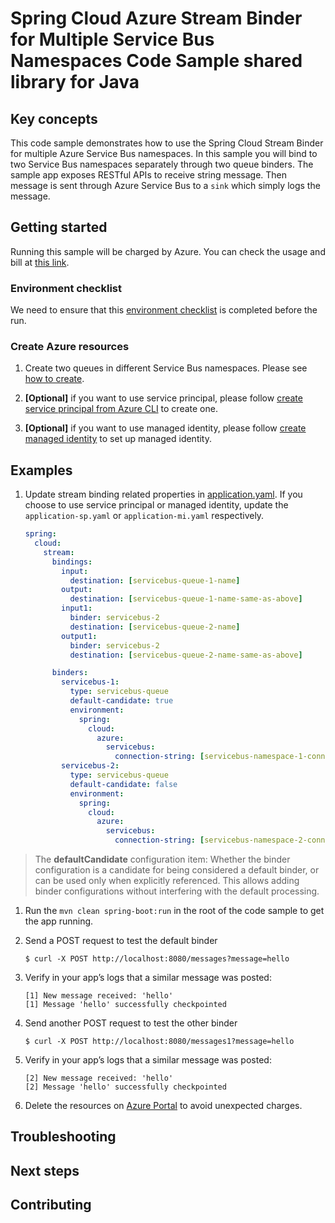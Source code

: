 # Spring Cloud Azure Stream Binder for Multiple Service Bus Namespaces Code Sample shared library for Java

## Key concepts
This code sample demonstrates how to use the Spring Cloud Stream Binder for 
multiple Azure Service Bus namespaces.
In this sample you will bind to two Service Bus namespaces separately through 
two queue binders.
The sample app exposes RESTful APIs to receive string message.
Then message is sent through Azure Service Bus to a `sink` which simply logs the message.

## Getting started

Running this sample will be charged by Azure. You can check the usage
and bill at [this link][azure-account].

### Environment checklist

We need to ensure that this 
[environment checklist][ready-to-run-checklist] 
is completed before the run.

### Create Azure resources

1.  Create two queues in different Service Bus namespaces.
    Please see [how to create][create-service-bus].

1.  **[Optional]** if you want to use service principal, please follow 
    [create service principal from Azure CLI][create-sp-using-azure-cli] to create one.

1.  **[Optional]** if you want to use managed identity, please follow
    [create managed identity][create-managed-identity] to set up managed identity. 

## Examples

1.  Update stream binding related properties in
    [application.yaml](src/main/resources/application.yaml). If you choose to use 
    service principal or managed identity, update the `application-sp.yaml` or 
    `application-mi.yaml` respectively.

    ```yaml
    spring:
      cloud:
        stream:
          bindings:
            input:
              destination: [servicebus-queue-1-name]
            output:
              destination: [servicebus-queue-1-name-same-as-above]
            input1:
              binder: servicebus-2
              destination: [servicebus-queue-2-name]
            output1:
              binder: servicebus-2
              destination: [servicebus-queue-2-name-same-as-above]
    
          binders:
            servicebus-1:
              type: servicebus-queue
              default-candidate: true
              environment:
                spring:
                  cloud:
                    azure:
                      servicebus:
                        connection-string: [servicebus-namespace-1-connection-string]
            servicebus-2:
              type: servicebus-queue
              default-candidate: false
              environment:
                spring:
                  cloud:
                    azure:
                      servicebus:
                        connection-string: [servicebus-namespace-2-connection-string]         
    ```

> The **defaultCandidate** configuration item:
Whether the binder configuration is a candidate for being considered a
default binder, or can be used only when explicitly referenced. This
allows adding binder configurations without interfering with the default
processing.

1.  Run the `mvn clean spring-boot:run` in the root of the code sample
    to get the app running.

1.  Send a POST request to test the default binder

        $ curl -X POST http://localhost:8080/messages?message=hello

1.  Verify in your app’s logs that a similar message was posted:

        [1] New message received: 'hello'
        [1] Message 'hello' successfully checkpointed

1.  Send another POST request to test the other binder

        $ curl -X POST http://localhost:8080/messages1?message=hello

1.  Verify in your app’s logs that a similar message was posted:

        [2] New message received: 'hello'
        [2] Message 'hello' successfully checkpointed

6.  Delete the resources on [Azure Portal](http://ms.portal.azure.com/)
    to avoid unexpected charges.

## Troubleshooting

## Next steps

## Contributing


<!-- LINKS -->
[azure-account]: https://azure.microsoft.com/account/
[azure-portal]: http://ms.portal.azure.com/
[create-service-bus]: https://docs.microsoft.com/azure/service-bus-messaging/service-bus-create-namespace-portal
[create-sp-using-azure-cli]: https://github.com/Azure/azure-sdk-for-java/blob/master/sdk/spring/azure-spring-boot-samples/create-sp-using-azure-cli.md
[create-managed-identity]: https://github.com/Azure/azure-sdk-for-java/blob/master/sdk/spring/azure-spring-boot-samples/create-managed-identity.md
[deploy-spring-boot-application-to-app-service]: https://docs.microsoft.com/java/azure/spring-framework/deploy-spring-boot-java-app-with-maven-plugin?toc=%2Fazure%2Fapp-service%2Fcontainers%2Ftoc.json&view=azure-java-stable
[deploy-to-app-service-via-ftp]: https://docs.microsoft.com/azure/app-service/deploy-ftp
[managed-identities]: https://docs.microsoft.com/azure/active-directory/managed-identities-azure-resources/
[ready-to-run-checklist]: https://github.com/Azure/azure-sdk-for-java/blob/master/sdk/spring/azure-spring-boot-samples/README.md#ready-to-run-checklist
[role-assignment]: https://docs.microsoft.com/azure/role-based-access-control/role-assignments-portal

